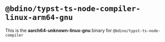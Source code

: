 # `@bdino/typst-ts-node-compiler-linux-arm64-gnu`

This is the **aarch64-unknown-linux-gnu** binary for `@bdino/typst-ts-node-compiler`
